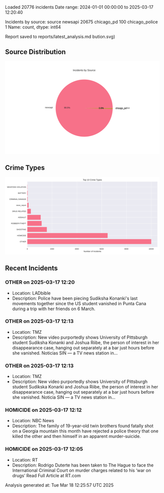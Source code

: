 
Loaded 20776 incidents
Date range: 2024-01-01 00:00:00 to 2025-03-17 12:20:40

Incidents by source:
source
newsapi           20675
chicago_pd          100
chicago_police        1
Name: count, dtype: int64

Report saved to reports/latest_analysis.md
bution.svg)

## Source Distribution
![Source Distribution](images/source_distribution.svg)

## Crime Types
![Crime Types](images/crime_types.svg)

## Recent Incidents

### OTHER on 2025-03-17 12:20
- Location: LADbible
- Description: Police have been piecing Sudiksha Konanki's last movements together since the US student vanished in Punta Cana during a trip with her friends on 6 March.


### OTHER on 2025-03-17 12:13
- Location: TMZ
- Description: New video purportedly shows University of Pittsburgh student Sudiksha Konanki and Joshua Riibe, the person of interest in her disappearance case, hanging out separately at a bar just hours before she vanished. Noticias SIN — a TV news station in…


### OTHER on 2025-03-17 12:13
- Location: TMZ
- Description: New video purportedly shows University of Pittsburgh student Sudikska Konarki and Joshua Riibe, the person of interest in her disappearance case, hanging out separately at a bar just hours before she vanished. Noticia SIN — a TV news station in…


### HOMICIDE on 2025-03-17 12:12
- Location: NBC News
- Description: The family of 19-year-old twin brothers found fatally shot on a Georgia mountain this month have rejected a police theory that one killed the other and then himself in an apparent murder-suicide.


### HOMICIDE on 2025-03-17 12:05
- Location: RT
- Description: Rodrigo Duterte has been taken to The Hague to face the International Criminal Court on murder charges related to his ‘war on drugs’ Read Full Article at RT.com

Analysis generated at: Tue Mar 18 12:25:57 UTC 2025
